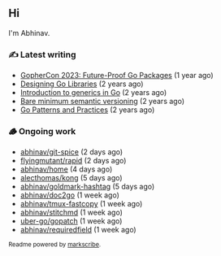 ## Hi

I'm Abhinav.

### ✍️ Latest writing


- [GopherCon 2023: Future-Proof Go Packages](https://abhinavg.net/2023/09/27/future-proof-packages/) (1 year ago)
- [Designing Go Libraries](https://abhinavg.net/2022/12/06/designing-go-libraries/) (2 years ago)
- [Introduction to generics in Go](https://abhinavg.net/2022/11/23/generics-intro/) (2 years ago)
- [Bare minimum semantic versioning](https://abhinavg.net/2022/11/07/semver/) (2 years ago)
- [Go Patterns and Practices](https://abhinavg.net/2022/09/19/go-patterns-and-practices-talk/) (2 years ago)

### 🪵 Ongoing work


- [abhinav/git-spice](https://github.com/abhinav/git-spice) (2 days ago)
- [flyingmutant/rapid](https://github.com/flyingmutant/rapid) (2 days ago)
- [abhinav/home](https://github.com/abhinav/home) (4 days ago)
- [alecthomas/kong](https://github.com/alecthomas/kong) (5 days ago)
- [abhinav/goldmark-hashtag](https://github.com/abhinav/goldmark-hashtag) (5 days ago)
- [abhinav/doc2go](https://github.com/abhinav/doc2go) (1 week ago)
- [abhinav/tmux-fastcopy](https://github.com/abhinav/tmux-fastcopy) (1 week ago)
- [abhinav/stitchmd](https://github.com/abhinav/stitchmd) (1 week ago)
- [uber-go/gopatch](https://github.com/uber-go/gopatch) (1 week ago)
- [abhinav/requiredfield](https://github.com/abhinav/requiredfield) (1 week ago)

<sub>Readme powered by [markscribe](https://github.com/muesli/markscribe).</sub>
